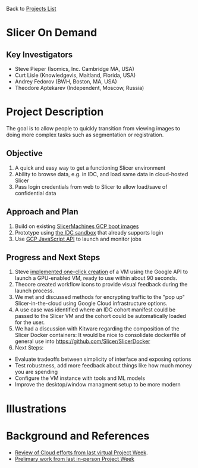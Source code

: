 Back to [Projects List](../../README.md#ProjectsList)

# Slicer On Demand

## Key Investigators

- Steve Pieper (Isomics, Inc. Cambridge MA, USA)
- Curt Lisle (Knowledgevis, Maitland, Florida, USA)
- Andrey Fedorov (BWH, Boston, MA, USA)
- Theodore Aptekarev (Independent, Moscow, Russia)

# Project Description

The goal is to allow people to quickly transition from viewing images to doing more complex tasks such as segmentation or registration.

## Objective

<!-- Describe here WHAT you would like to achieve (what you will have as end result). -->

1. A quick and easy way to get a functioning Slicer environment
2. Ability to browse data, e.g. in IDC, and load same data in cloud-hosted Slicer
3. Pass login credentials from web to Slicer to allow load/save of confidential data

## Approach and Plan

<!-- Describe here HOW you would like to achieve the objectives stated above. -->

1. Build on existing [SlicerMachines GCP boot images](https://github.com/pieper/SlicerMachines)
1. Prototype using [the IDC sandbox](https://idc-sandbox-000.web.app/) that already supports login
1. Use [GCP JavaScript API](https://cloud.google.com/compute/docs/tutorials/javascript-guide) to launch and monitor jobs

## Progress and Next Steps

<!-- Update this section as you make progress, describing of what you have ACTUALLY DONE. If there are specific steps that you could not complete then you can describe them here, too. -->

1. Steve [implemented one-click creation](https://github.com/pieper/SlicerOnDemand) of a VM using the Google API to launch a GPU-enabled VM, ready to use within about 90 seconds.
2. Theoore created workflow icons to provide visual feedback during the launch process.
3. We met and discussed methods for encrypting traffic to the "pop up" Slicer-in-the-cloud using Google Cloud infrastructure options.
4. A use case was identified where an IDC cohort manifest could be passed to the Slicer VM and the cohort could be automatically loaded for the user.
5. We had a discussion with Kitware regarding the composition of the Slicer Docker containers: It would be nice to consolidate dockerfile of general use into https://github.com/Slicer/SlicerDocker
6. Next Steps:
  * Evaluate tradeoffs between simplicity of interface and exposing options
  * Test robustness, add more feedback about things like how much money you are spending
  * Configure the VM instance with tools and ML models
  * Improve the desktop/window managment setup to be more modern

# Illustrations

<!-- Add pictures and links to videos that demonstrate what has been accomplished.
![Description of picture](Example2.jpg)
![Some more images](Example2.jpg)
-->

# Background and References
* [Review of Cloud efforts from last virtual Project Week](https://projectweek.na-mic.org/PW34_2020_Virtual/Projects/Slicer_in_Cloud_Environments/).
* [Prelimary work from last in-person Project Week](https://projectweek.na-mic.org/PW33_2020_GranCanaria/Projects/OHIFSlicerBridge/)
